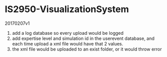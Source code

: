 # IS2950-VisualizationSystem

20170207v1
1. add a log database so every upload would be logged
2. add expertise level and simulation id in the userevent database, and each time upload a xml file would have that 2 values.
3. the xml file would be uploaded to an exist folder, or it would throw error

